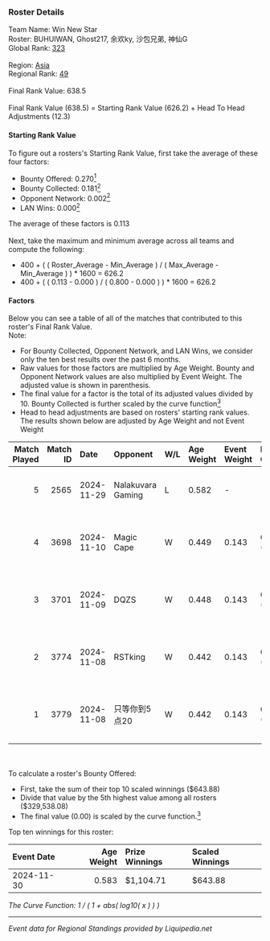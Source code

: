 ### Roster Details<br />
Team Name: Win New Star<br />
Roster: BUHUIWAN, Ghost217, 余欢ky, 沙包兄弟, 神仙G<br />
Global Rank: [323](../standings_global.md)<br />
<br />
Region: [Asia]( ../standings_asia.md)<br />
Regional Rank: [49]( ../standings_asia.md)<br />
<br />
Final Rank Value:  638.5<br />
<br />
Final Rank Value (638.5) = Starting Rank Value (626.2) + Head To Head Adjustments (12.3)<br />

#### Starting Rank Value<br />
To figure out a rosters's Starting Rank Value, first take the average of these four factors:<br />
- Bounty Offered: 0.270[<sup>1</sup>](#table2)
- Bounty Collected: 0.181[<sup>2</sup>](#table1)
- Opponent Network: 0.002[<sup>2</sup>](#table1)
- LAN Wins: 0.000[<sup>2</sup>](#table1)

The average of these factors is 0.113<br />
<br />
Next, take the maximum and minimum average across all teams and compute the following:<br />
- 400 + ( ( Roster_Average - Min_Average ) / ( Max_Average - Min_Average ) ) * 1600 = 626.2
- 400 + ( ( 0.113 - 0.000 ) / ( 0.800 - 0.000 ) ) * 1600 = 626.2


#### Factors<br />
Below you can see a table of all of the matches that contributed to this roster's Final Rank Value.<br />
Note:<br />

- For Bounty Collected, Opponent Network, and LAN Wins, we consider only the ten best results over the past 6 months.
- Raw values for those factors are multiplied by Age Weight. Bounty and Opponent Network values are also multiplied by Event Weight. The adjusted value is shown in parenthesis.
- The final value for a factor is the total of its adjusted values divided by 10. Bounty Collected is further scaled by the curve function[<sup>3</sup>](#curveFunction)
- Head to head adjustments are based on rosters' starting rank values. The results shown below are adjusted by Age Weight and not Event Weight
<span id="table1"></span><br />


| Match Played | Match ID | Date       | Opponent          | W/L | Age Weight | Event Weight | Bounty Collected | Opponent Network | LAN Wins  | H2H Adj. | Roster                                  |
| -: | -: | :- | :- | :- | :- | :- | :- | :- | :- | -: | :- |
|            5 |     2565 | 2024-11-29 | Nalakuvara Gaming | L   | 0.582      | -            | -                | -                | -         |   -12.46 | BUHUIWAN, Ghost217, 余欢ky, 沙包兄弟, 神仙G     |
|            4 |     3698 | 2024-11-10 | Magic Cape        | W   | 0.449      | 0.143        | 0.004 (0.000)    | 0.200 (0.013)    | 0 (0.000) |     8.02 | BUHUIWAN, Ghost217^, 余欢ky, 沙包兄弟, 神仙GGGG |
|            3 |     3701 | 2024-11-09 | DQZS              | W   | 0.448      | 0.143        | 0.000 (0.000)    | 0.041 (0.003)    | 0 (0.000) |     6.27 | BUHUIWAN, Ghost217^, 余欢ky, 沙包兄弟, 神仙GGGG |
|            2 |     3774 | 2024-11-08 | RSTking           | W   | 0.442      | 0.143        | 0.000 (0.000)    | 0.021 (0.001)    | 0 (0.000) |     5.94 | BUHUIWAN, Ghost217^, 余欢ky, 沙包兄弟, 神仙GGGG |
|            1 |     3779 | 2024-11-08 | 只等你到5点20          | W   | 0.442      | 0.143        | 0.000 (0.000)    | 0.000 (0.000)    | 0 (0.000) |     4.56 | BUHUIWAN, Ghost217^, 余欢ky, 沙包兄弟, 神仙GGGG |

<br />
<span id="table2"></span><br />
To calculate a roster's Bounty Offered:<br />

- First, take the sum of their top 10 scaled winnings ($643.88)
- Divide that value by the 5th highest value among all rosters ($329,538.08)
- The final value (0.00) is scaled by the curve function.[<sup>3</sup>](#curveFunction)

Top ten winnings for this roster:<br />

| Event Date | Age Weight | Prize Winnings | Scaled Winnings |
| :- | -: | :- | :- |
| 2024-11-30 |      0.583 | $1,104.71      | $643.88         |


<span id="curveFunction"></span>_The Curve Function: 1 / ( 1 + abs( log10( x ) ) )_<br />

---
_Event data for Regional Standings provided by Liquipedia.net_<br />
